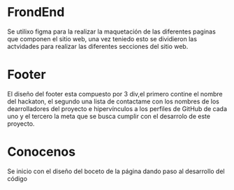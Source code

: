 # FrondEnd
Se utilixo figma para la realizar la maquetación de las diferentes paginas que componen el sitio web, una vez teniedo esto se dividieron las actvidades para realizar las diferentes secciones del sitio web.

# Footer
El diseño del footer esta compuesto por 3 div,el primero contine el nombre del hackaton, el segundo una lista de contactame con los nombres de los dearrolladores del proyecto e hipervínculos a los perfiles de GitHub de cada uno y el tercero la meta que se busca cumplir con el desarrolo de este proyecto.

# Conocenos
Se inicio con el diseño del boceto de la página dando paso al desarrollo del código 
